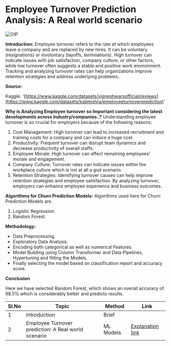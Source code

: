  # Employee Turnover Prediction Analysis: A Real world scenario

![OIP](https://github.com/V-Vibee/My-Projects-2.0/assets/91024678/e8296abd-fd84-4b0b-97ab-bbaf122ff238)




**Introduction:**
Employee turnover refers to the rate at which employees leave a company and are replaced by new hires. It can be voluntary (resignations) or involuntary (layoffs, terminations). High turnover can indicate issues with job satisfaction, company culture, or other factors, while low turnover often suggests a stable and positive work environment. Tracking and analyzing turnover rates can help organizations improve retention strategies and address underlying problems..


**Source:** 

Kaggle: '[https://www.kaggle.com/datasets/vigneshwarsofficial/reviews](https://www.kaggle.com/datasets/ksbmishra/employeeturnoverprediction)'

**Why is Analyzing Employee turnover so Important considering the latest developments across industry/companies..?** 
    Understanding employee turnover is so crucial for employers because of the following reasons:

1. Cost Management: High turnover can lead to increased recruitment and training costs for a company and can induce a huge cost.
2. Productivity: Frequent turnover can disrupt team dynamics and decrease productivity of overall staffs.
3. Employee Morale: High turnover can affect remaining employees’ morale and engagement.
4. Company Culture: Turnover rates can indicate issues within the workplace culture which is not at all a gud scenario.
5. Retention Strategies: Identifying turnover causes can help improve retention strategies and employee satisfaction.
By analyzing turnover, employers can enhance employee experience and business outcomes.



**Algorithms for Churn Prediction Models:**
Algorithms used here for Churn Prediction Models are.
1. Logistic Regression.
2. Random Forest.

   
**Methodology:**
- Data Preprocessing.
- Exploratory Data Analysis.
- Encoding both categorical as well as numerical Features.
- Model Building using Column Transformer and Data Pipelines, Hypertuning and fitting the Models.
- Finally selecting the model based on classification report and accuracy score.


 **Conclusion** 
 
Here we have selected Random Forest, which shows an overall accuracy of 98.5% which is considerably better and predicts results.



| Sl.No| Topic| Method| Link|
|-|-|-|-|
|1| Introduction | Brief |[ ](-)
|2| Employee Turnover prediction: A Real world scenario | ML Models |[ Explanation link](https://github.com/V-Vibee/My-Projects-2.0/blob/main/7.%20Employee%20Turnover%20Prediction/Employee_Turnover_Prediction.ipynb)

